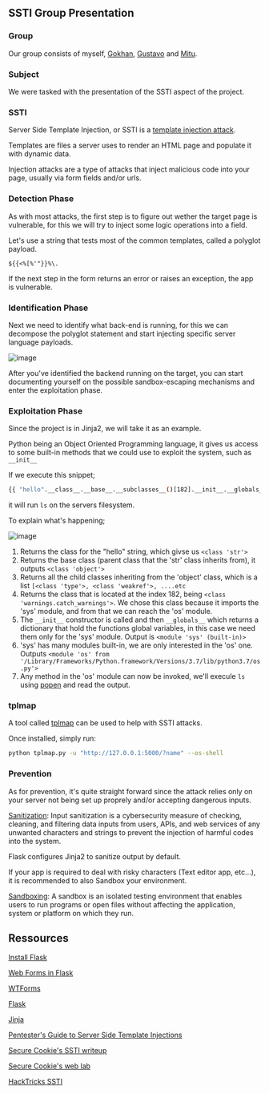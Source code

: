 ## SSTI Group Presentation

### Group

Our group consists of myself, [Gokhan](#), [Gustavo](#) and [Mitu](#).

### Subject

We were tasked with the presentation of the SSTI aspect of the project.

### SSTI

Server Side Template Injection, or SSTI is a <ins>template injection attack</ins>.

Templates are files a server uses to render an HTML page and populate it with dynamic data.

Injection attacks are a type of attacks that inject malicious code into your page, usually via form fields and/or urls.

### Detection Phase

As with most attacks, the first step is to figure out wether the target page is vulnerable, for this we will try to inject some logic operations into a field.

Let's use a string that tests most of the common templates, called a polyglot payload.

```${{<%[%'"}}%\.```

If the next step in the form returns an error or raises an exception, the app is vulnerable.

### Identification Phase

Next we need to identify what back-end is running, for this we can decompose the polyglot statement and start injecting specific server language payloads.

![image](https://github.com/gustavoalito/BeCode/assets/133368766/ee7d751b-bd0b-462a-9af0-07bd44f6ebd2)

After you've identified the backend running on the target, you can start documenting yourself on the possible sandbox-escaping mechanisms and enter the exploitation phase.

### Exploitation Phase
Since the project is in Jinja2, we will take it as an example.

Python being an Object Oriented Programming language, it gives us access to some built-in methods that we could use to exploit the system, such as `__init__`

If we execute this snippet;

```sh
{{ "hello".__class__.__base__.__subclasses__()[182].__init__.__globals__['sys'].modules['os'].popen("ls").read()}}
```
it will run `ls` on the servers filesystem.

To explain what's happening;

![image](https://github.com/gustavoalito/BeCode/assets/133368766/32e75ed7-e0b9-450b-a05d-ac559585133c)

1. Returns the class for the "hello" string, which givse us `<class 'str'>`
2. Returns the base class (parent class that the 'str' class inherits from), it outputs `<class 'object'>`
3. Returns all the child classes inheriting from the 'object' class, which is a list `[<class 'type'>, <class 'weakref'>, ....etc`
4. Returns the class that is located at the index 182, being `<class 'warnings.catch_warnings'>`. We chose this class because it imports the 'sys' module, and from that we can reach the 'os' module.
5. The `__init__` constructor is called and then `__globals__` which returns a dictionary that hold the functions global variables, in this case we need them only for the 'sys' module. Output is `<module 'sys' (built-in)>`
6. 'sys' has many modules built-in, we are only interested in the 'os' one. Outputs `<module 'os' from '/Library/Frameworks/Python.framework/Versions/3.7/lib/python3.7/os.py'>`
7. Any method in the 'os' module can now be invoked, we'll execule `ls` using [popen](https://docs.python.org/3/library/os.html#os.popen) and read the output.

### tplmap
A tool called [tplmap](https://github.com/epinna/tplmap) can be used to help with SSTI attacks.

Once installed, simply run:
```sh
python tplmap.py -u "http://127.0.0.1:5000/?name" --os-shell
```

### Prevention

As for prevention, it's quite straight forward since the attack relies only on your server not being set up proprely and/or accepting dangerous inputs.

<ins>Sanitization</ins>: Input sanitization is a cybersecurity measure of checking, cleaning, and filtering data inputs from users, APIs, and web services of any unwanted characters and strings to prevent the injection of harmful codes into the system.

Flask configures Jinja2 to sanitize output by default.

If your app is required to deal with risky characters (Text editor app, etc...), it is recommended to also Sandbox your environment.

<ins>Sandboxing</ins>: A sandbox is an isolated testing environment that enables users to run programs or open files without affecting the application, system or platform on which they run. 


## Ressources

[Install Flask](https://flask.palletsprojects.com/en/2.3.x/installation/)

[Web Forms in Flask](https://www.digitalocean.com/community/tutorials/how-to-use-web-forms-in-a-flask-application)

[WTForms](https://www.digitalocean.com/community/tutorials/how-to-use-and-validate-web-forms-with-flask-wtf)

[Flask](https://flask.palletsprojects.com/en/2.3.x/)

[Jinja](https://jinja.palletsprojects.com/en/3.1.x/)

[Pentester's Guide to Server Side Template Injections](https://www.cobalt.io/blog/a-pentesters-guide-to-server-side-template-injection-ssti)

[Secure Cookie's SSTI writeup](https://secure-cookie.io/attacks/ssti/)

[Secure Cookie's web lab](https://ssti.secure-cookie.io/)

[HackTricks SSTI](https://book.hacktricks.xyz/pentesting-web/ssti-server-side-template-injection)
